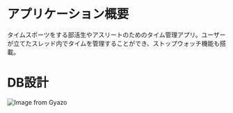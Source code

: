 # アプリケーション概要
タイムスポーツをする部活生やアスリートのためのタイム管理アプリ。ユーザーが立てたスレッド内でタイムを管理することができ、ストップウォッチ機能も搭載。

# DB設計
![Image from Gyazo](https://i.gyazo.com/9d60d038e7b2047ed64bb8ebdca34387.png)